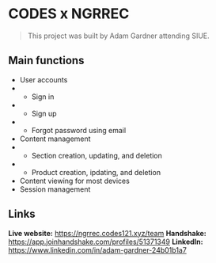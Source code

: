 # CODES x NGRREC
> This project was built by Adam Gardner attending SIUE.

## Main functions
- User accounts
- - Sign in
- - Sign up
- - Forgot password using email
- Content management
- - Section creation, updating, and deletion
- - Product creation, ipdating, and deletion
- Content viewing for most devices
- Session management

## Links
**Live website:** https://ngrrec.codes121.xyz/team
**Handshake:** https://app.joinhandshake.com/profiles/51371349
**LinkedIn:** https://www.linkedin.com/in/adam-gardner-24b01b1a7